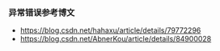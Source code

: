 ### 异常错误参考博文
- https://blog.csdn.net/hahaxu/article/details/79772296
- https://blog.csdn.net/AbnerKou/article/details/84900028
